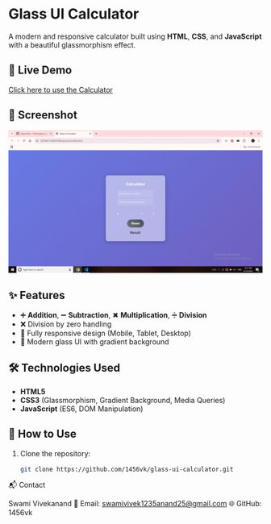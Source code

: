 # Glass UI Calculator

A modern and responsive calculator built using **HTML**, **CSS**, and **JavaScript** with a beautiful glassmorphism effect.

## 🚀 Live Demo
[Click here to use the Calculator](https://1456vk.github.io/glass-ui-calculator)

## 📸 Screenshot
![Calculator Screenshot](screenshot.png)

## ✨ Features
- ➕ **Addition**, ➖ **Subtraction**, ✖ **Multiplication**, ➗ **Division**
- ❌ Division by zero handling
- 📱 Fully responsive design (Mobile, Tablet, Desktop)
- 🎨 Modern glass UI with gradient background

## 🛠️ Technologies Used
- **HTML5**
- **CSS3** (Glassmorphism, Gradient Background, Media Queries)
- **JavaScript** (ES6, DOM Manipulation)

## 📂 How to Use
1. Clone the repository:
   ```bash
   git clone https://github.com/1456vk/glass-ui-calculator.git
📬 Contact

Swami Vivekanand
📧 Email: swamivivek1235anand25@gmail.com
🌐 GitHub: 1456vk
